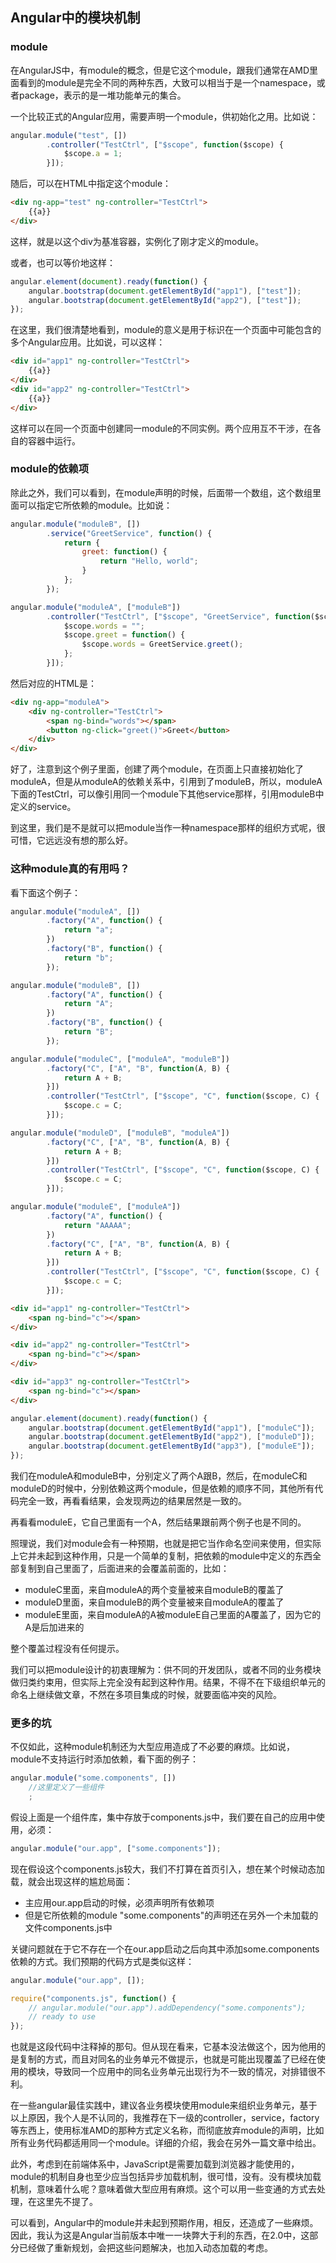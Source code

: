 ## Angular中的模块机制

### module

在AngularJS中，有module的概念，但是它这个module，跟我们通常在AMD里面看到的module是完全不同的两种东西，大致可以相当于是一个namespace，或者package，表示的是一堆功能单元的集合。

一个比较正式的Angular应用，需要声明一个module，供初始化之用。比如说：

```JavaScript
angular.module("test", [])
        .controller("TestCtrl", ["$scope", function($scope) {
            $scope.a = 1;
        }]);
```

随后，可以在HTML中指定这个module：

```HTML
<div ng-app="test" ng-controller="TestCtrl">
    {{a}}
</div>
```

这样，就是以这个div为基准容器，实例化了刚才定义的module。

或者，也可以等价地这样：

```JavaScript
angular.element(document).ready(function() {
    angular.bootstrap(document.getElementById("app1"), ["test"]);
    angular.bootstrap(document.getElementById("app2"), ["test"]);
});
```

在这里，我们很清楚地看到，module的意义是用于标识在一个页面中可能包含的多个Angular应用。比如说，可以这样：

```HTML
<div id="app1" ng-controller="TestCtrl">
    {{a}}
</div>
<div id="app2" ng-controller="TestCtrl">
    {{a}}
</div>
```

这样可以在同一个页面中创建同一module的不同实例。两个应用互不干涉，在各自的容器中运行。

### module的依赖项

除此之外，我们可以看到，在module声明的时候，后面带一个数组，这个数组里面可以指定它所依赖的module。比如说：

```JavaScript
angular.module("moduleB", [])
        .service("GreetService", function() {
            return {
                greet: function() {
                    return "Hello, world";
                }
            };
        });

angular.module("moduleA", ["moduleB"])
        .controller("TestCtrl", ["$scope", "GreetService", function($scope, GreetService) {
            $scope.words = "";
            $scope.greet = function() {
                $scope.words = GreetService.greet();
            };
        }]);
```

然后对应的HTML是：

```HTML
<div ng-app="moduleA">
    <div ng-controller="TestCtrl">
        <span ng-bind="words"></span>
        <button ng-click="greet()">Greet</button>
    </div>
</div>
```

好了，注意到这个例子里面，创建了两个module，在页面上只直接初始化了moduleA，但是从moduleA的依赖关系中，引用到了moduleB，所以，moduleA下面的TestCtrl，可以像引用同一个module下其他service那样，引用moduleB中定义的service。

到这里，我们是不是就可以把module当作一种namespace那样的组织方式呢，很可惜，它远远没有想的那么好。

### 这种module真的有用吗？

看下面这个例子：

```JavaScript
angular.module("moduleA", [])
        .factory("A", function() {
            return "a";
        })
        .factory("B", function() {
            return "b";
        });

angular.module("moduleB", [])
        .factory("A", function() {
            return "A";
        })
        .factory("B", function() {
            return "B";
        });

angular.module("moduleC", ["moduleA", "moduleB"])
        .factory("C", ["A", "B", function(A, B) {
            return A + B;
        }])
        .controller("TestCtrl", ["$scope", "C", function($scope, C) {
            $scope.c = C;
        }]);

angular.module("moduleD", ["moduleB", "moduleA"])
        .factory("C", ["A", "B", function(A, B) {
            return A + B;
        }])
        .controller("TestCtrl", ["$scope", "C", function($scope, C) {
            $scope.c = C;
        }]);

angular.module("moduleE", ["moduleA"])
        .factory("A", function() {
            return "AAAAA";
        })
        .factory("C", ["A", "B", function(A, B) {
            return A + B;
        }])
        .controller("TestCtrl", ["$scope", "C", function($scope, C) {
            $scope.c = C;
        }]);
```

```HTML
<div id="app1" ng-controller="TestCtrl">
    <span ng-bind="c"></span>
</div>

<div id="app2" ng-controller="TestCtrl">
    <span ng-bind="c"></span>
</div>

<div id="app3" ng-controller="TestCtrl">
    <span ng-bind="c"></span>
</div>
```

```JavaScript
angular.element(document).ready(function() {
    angular.bootstrap(document.getElementById("app1"), ["moduleC"]);
    angular.bootstrap(document.getElementById("app2"), ["moduleD"]);
    angular.bootstrap(document.getElementById("app3"), ["moduleE"]);
});
```

我们在moduleA和moduleB中，分别定义了两个A跟B，然后，在moduleC和moduleD的时候中，分别依赖这两个module，但是依赖的顺序不同，其他所有代码完全一致，再看看结果，会发现两边的结果居然是一致的。

再看看moduleE，它自己里面有一个A，然后结果跟前两个例子也是不同的。

照理说，我们对module会有一种预期，也就是把它当作命名空间来使用，但实际上它并未起到这种作用，只是一个简单的复制，把依赖的module中定义的东西全部复制到自己里面了，后面进来的会覆盖前面的，比如：

- moduleC里面，来自moduleA的两个变量被来自moduleB的覆盖了
- moduleD里面，来自moduleB的两个变量被来自moduleA的覆盖了
- moduleE里面，来自moduleA的A被moduleE自己里面的A覆盖了，因为它的A是后加进来的

整个覆盖过程没有任何提示。

我们可以把module设计的初衷理解为：供不同的开发团队，或者不同的业务模块做归类约束用，但实际上完全没有起到这种作用。结果，不得不在下级组织单元的命名上继续做文章，不然在多项目集成的时候，就要面临冲突的风险。

### 更多的坑

不仅如此，这种module机制还为大型应用造成了不必要的麻烦。比如说，module不支持运行时添加依赖，看下面的例子：

```JavaScript
angular.module("some.components", [])
    //这里定义了一些组件
    ;
```

假设上面是一个组件库，集中存放于components.js中，我们要在自己的应用中使用，必须：

```JavaScript
angular.module("our.app", ["some.components"]);
```

现在假设这个components.js较大，我们不打算在首页引入，想在某个时候动态加载，就会出现这样的尴尬局面：

- 主应用our.app启动的时候，必须声明所有依赖项
- 但是它所依赖的module "some.components"的声明还在另外一个未加载的文件components.js中

关键问题就在于它不存在一个在our.app启动之后向其中添加some.components依赖的方式。我们预期的代码方式是类似这样：

```JavaScript
angular.module("our.app", []);

require("components.js", function() {
    // angular.module("our.app").addDependency("some.components");
    // ready to use    
});
```

也就是这段代码中注释掉的那句。但从现在看来，它基本没法做这个，因为他用的是复制的方式，而且对同名的业务单元不做提示，也就是可能出现覆盖了已经在使用的模块，导致同一个应用中的同名业务单元出现行为不一致的情况，对排错很不利。

在一些angular最佳实践中，建议各业务模块使用module来组织业务单元，基于以上原因，我个人是不认同的，我推荐在下一级的controller，service，factory等东西上，使用标准AMD的那种方式定义名称，而彻底放弃module的声明，比如所有业务代码都适用同一个module。详细的介绍，我会在另外一篇文章中给出。

此外，考虑到在前端体系中，JavaScript是需要加载到浏览器才能使用的，module的机制自身也至少应当包括异步加载机制，很可惜，没有。没有模块加载机制，意味着什么呢？意味着做大型应用有麻烦。这个可以用一些变通的方式去处理，在这里先不提了。

可以看到，Angular中的module并未起到预期作用，相反，还造成了一些麻烦。因此，我认为这是Angular当前版本中唯一一块弊大于利的东西，在2.0中，这部分已经做了重新规划，会把这些问题解决，也加入动态加载的考虑。